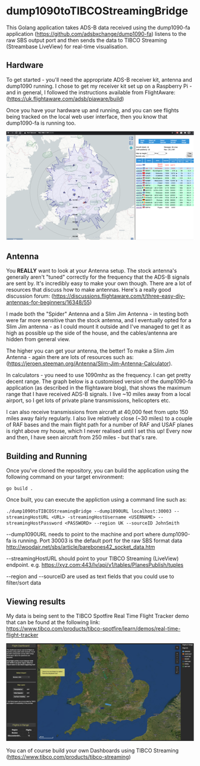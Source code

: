 # dump1090toTIBCOStreamingBridge

This Golang application takes ADS-B data received using the dump1090-fa application (https://github.com/adsbxchange/dump1090-fa) listens to the raw SBS output port and then sends the data to TIBCO Streaming (Streambase LiveView) for real-time visualisation.

## Hardware
To get started - you'll need the appropriate ADS-B receiver kit, antenna and dump1090 running. I chose to get my receiver kit set up on a Raspberry Pi - and in general, I followed the instructions available from FlightAware: (https://uk.flightaware.com/adsb/piaware/build)

Once you have your hardware up and running, and you can see flights being tracked on the local web user interface, then you know that dump1090-fa is running too.

![](Screenshot.png)

## Antenna

You **REALLY** want to look at your Antenna setup. The stock antenna's generally aren't "tuned" correctly for the frequency that the ADS-B signals are sent by. It's incredibly easy to make your own though. There are a lot of resources that discuss how to make antennas. Here's a really good discussion forum: (https://discussions.flightaware.com/t/three-easy-diy-antennas-for-beginners/16348/55)

I made both the "Spider" Antenna and a Slim Jim Antenna - in testing both were far more sensitive than the stock antenna, and I eventually opted for a Slim Jim antenna - as I could mount it outside and I've managed to get it as high as possible up the side of the house, and the cables/antenna are hidden from general view.

The higher you can get your antenna, the better! To make a Slim Jim Antenna - again there are lots of resources such as: (https://jeroen.steeman.org/Antenna/Slim-Jim-Antenna-Calculator).

In calculators - you need to use 1090mhz as the frequency. I can get pretty decent range. The graph below is a customised version of the dump1090-fa application (as described in the flightaware blog), that shows the maximum range that I have received ADS-B signals. I live ~10 miles away from a local airport, so I get lots of private plane transmissions, helicopters etc.

I can also receive transmissions from aircraft at 40,000 feet from upto 150 miles away fairly regularly. I also live relatively close (~30 miles) to a couple of RAF bases and the main flight path for a number of RAF and USAF planes is right above my house, which I never realised until I set this up! Every now and then, I have seen aircraft from 250 miles - but that's rare.

## Building and Running
Once you've cloned the repository, you can build the application using the following command on your target environment:
```
go build .
```
Once built, you can execute the appliction using a command line such as:
```
./dump1090toTIBCOStreamingBridge --dump1090URL localhost:30003 --streamingHostURL <URL> -streamingHostUsername <USERNAME> --streamingHostPassword <PASSWORD> --region UK --sourceID JohnSmith
```

--dump1090URL needs to point to the machine and port where dump1090-fa is running. Port 30003 is the default port for the raw SBS format data http://woodair.net/sbs/article/barebones42_socket_data.htm

--streamingHostURL should point to your TIBCO Streaming (LiveView) endpoint. e.g. https://xyz.com:443/lv/api/v1/tables/PlanesPublish/tuples

--region and --sourceID are used as text fields that you could use to filter/sort data

## Viewing results

My data is being sent to the TIBCO Spotfire Real Time Flight Tracker demo that can be found at the following link: 
https://www.tibco.com/products/tibco-spotfire/learn/demos/real-time-flight-tracker

![](RealtimeFlights.png)

You can of course build your own Dashboards using TIBCO Streaming (https://www.tibco.com/products/tibco-streaming)
